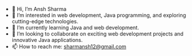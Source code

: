 - 👋 Hi, I’m Ansh Sharma  
- 👀 I’m interested in web development, Java programming, and exploring cutting-edge technologies.
- 🌱 I’m currently learning Java and web development.
- 💞️ I’m looking to collaborate on exciting web development projects and innovative Java applications.
- 📫 How to reach me: sharmansh12@gmail.com


